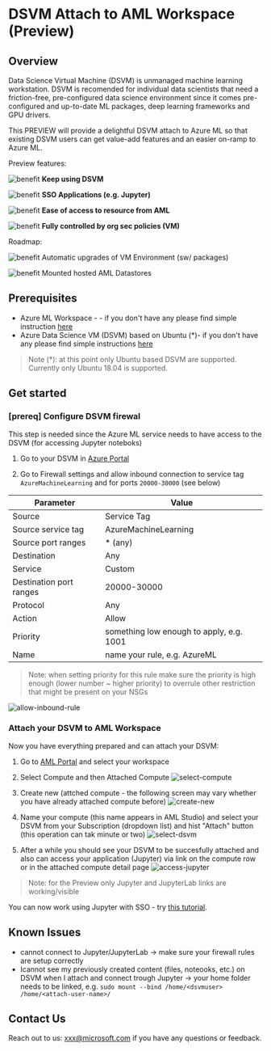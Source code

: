 # DSVM Attach to AML Workspace (Preview)

## Overview
Data Science Virtual Machine (DSVM) is unmanaged machine learning workstation. DSVM is recomended for individual data scientists that need a friction-free, pre-configured data science environment since it comes pre-configured and up-to-date ML packages, deep learning frameworks and GPU drivers.

This PREVIEW will provide a delightful DSVM attach to Azure ML so that existing DSVM users can get value-add features and an easier on-ramp to Azure ML.  

Preview features:

![benefit](./media/b1.svg) <strong>Keep using DSVM</strong>

![benefit](./media/b2.svg) <strong>SSO Applications (e.g. Jupyter)</strong>


![benefit](./media/b5.svg) <strong>Ease of access to resource from AML</strong>

![benefit](./media/b6.svg) <strong>Fully controlled by org sec policies (VM)</strong>

Roadmap:

![benefit](./media/b3.svg) Automatic upgrades of VM Environment (sw/
packages)

![benefit](./media/b4.svg) Mounted hosted AML Datastores


## Prerequisites
- Azure ML Workspace -  - if you don't have any please find simple instruction [here](https://docs.microsoft.com/en-us/azure/machine-learning/quickstart-create-resources#create-the-workspace)
- Azure Data Science VM (DSVM) based on Ubuntu (*)- if you don't have any please find simple instructions [here](https://docs.microsoft.com/en-us/azure/machine-learning/data-science-virtual-machine/dsvm-ubuntu-intro)

> Note (*): at this point only Ubuntu based DSVM are supported. Currently only Ubuntu 18.04 is supported.

## Get started
### [prereq] Configure DSVM firewal
This step is needed since the Azure ML service needs to have access to the DSVM (for accessing Jupyter noteboks)

1. Go to your DSVM in  [Azure Portal](https://porta.azure.com)

1. Go to Firewall settings and allow inbound connection to service tag `AzureMachineLearning` and for ports `20000-30000` (see below) 

|Parameter|Value|
|------|-----|
|Source|Service Tag|
|Source service tag| AzureMachineLearning|
|Source port ranges| * (any)|
|Destination| Any|
|Service|Custom|
|Destination port ranges| 20000-30000|
|Protocol|Any|
|Action|Allow|
|Priority| something low enough to apply, e.g. 1001|
|Name| name your rule, e.g. AzureML|

> Note: when setting priority for this rule make sure the priority is high enough (lower number ~ higher priority) to overrule other restriction that might be present on your NSGs

![allow-inbound-rule](./media/prereq-firewall-settings2.png)




### Attach your DSVM to AML Workspace
Now you have everything prepared and can attach your DSVM:

1. Go to [AML Portal](https://ml.azure.com) and select your workspace

1. Select Compute and then Attached Compute ![select-compute](./media/attach-01-select-compute.png)

1. Create new (attched compute - the following screen may vary whether you have already attached compute before) ![create-new](./media/attach-02-create-new.png)

1. Name your compute (this name appears in AML Studio) and select your DSVM from your Subscription (dropdown list) and hist "Attach" button (this operation can tak minute or two) ![select-dsvm](./media/attach-03-attach-step.png)

1. After a while you should see your DSVM to be succesfully attached and also can access your application (Jupyter) via link on the compute row or in the attached compute detail page ![access-jupyter](./media/attach-05-jupyter.png) 

> Note: for the Preview only Jupyter and JupyterLab links are working/visible

You can now work using Jupyter with SSO - try [this tutorial](./docs/attach-dsvm-and-run-simple-notebook.md).


## Known Issues

- cannot connect to Jupyter/JupyterLab -> make sure your firewall rules are setup correctly
- Icannot see my previously created content (files, noteooks, etc.) on DSVM when I attach and connect trough Jupyter -> your home folder needs to be linked, e.g. `sudo mount --bind /home/<dsvmuser> /home/<attach-user-name>/`  

## Contact Us
Reach out to us: xxx@microsoft.com if you have any questions or feedback.